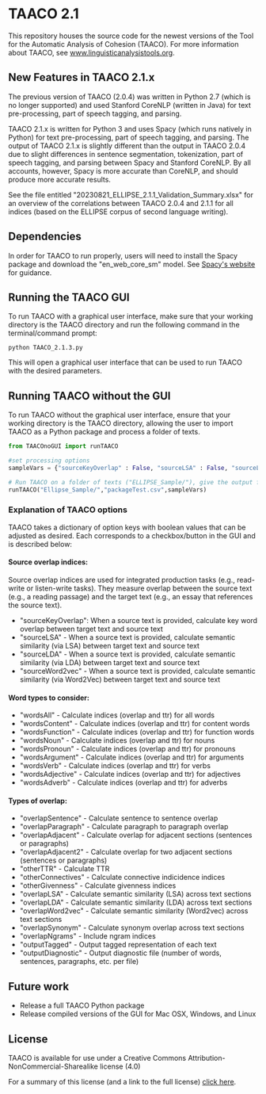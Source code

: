 # TAACO 2.1
This repository houses the source code for the newest versions of the Tool for the Automatic Analysis of Cohesion (TAACO). For more information about TAACO, see www.linguisticanalysistools.org.

## New Features in TAACO 2.1.x
The previous version of TAACO (2.0.4) was written in Python 2.7 (which is no longer supported) and used Stanford CoreNLP (written in Java) for text pre-processing, part of speech tagging, and parsing. 

TAACO 2.1.x is written for Python 3 and uses Spacy (which runs natively in Python) for text pre-processing, part of speech tagging, and parsing. The output of TAACO 2.1.x is slightly different than the output in TAACO 2.0.4 due to slight differences in sentence segmentation, tokenization, part of speech tagging, and parsing between Spacy and Stanford CoreNLP. By all accounts, however, Spacy is more accurate than CoreNLP, and should produce more accurate results. 

See the file entitled "20230821_ELLIPSE_2.1.1_Validation_Summary.xlsx" for an overview of the correlations between TAACO 2.0.4 and 2.1.1 for all indices (based on the ELLIPSE corpus of second language writing).

## Dependencies
In order for TAACO to run properly, users will need to install the Spacy package and download the "en_web_core_sm" model. See <a href="https://spacy.io/" target="_blank">Spacy's website</a> for guidance.

## Running the TAACO GUI
To run TAACO with a graphical user interface, make sure that your working directory is the TAACO directory and run the following command in the terminal/command prompt:
```terminal
python TAACO_2.1.3.py
```
This will open a graphical user interface that can be used to run TAACO with the desired parameters.

## Running TAACO without the GUI
To run TAACO without the graphical user interface, ensure that your working directory is the TAACO directory, allowing the user to import TAACO as a Python package and process a folder of texts.

```python
from TAACOnoGUI import runTAACO

#set processing options
sampleVars = {"sourceKeyOverlap" : False, "sourceLSA" : False, "sourceLDA" : False, "sourceWord2vec" : False, "wordsAll" : True, "wordsContent" : True, "wordsFunction" : True, "wordsNoun" : True, "wordsPronoun" : True, "wordsArgument" : True, "wordsVerb" : True, "wordsAdjective" : True, "wordsAdverb" : True, "overlapSentence" : True, "overlapParagraph" : True, "overlapAdjacent" : True, "overlapAdjacent2" : True, "otherTTR" : True, "otherConnectives" : True, "otherGivenness" : True, "overlapLSA" : True, "overlapLDA" : True, "overlapWord2vec" : True, "overlapSynonym" : True, "overlapNgrams" : True, "outputTagged" : False, "outputDiagnostic" : False}

# Run TAACO on a folder of texts ("ELLIPSE_Sample/"), give the output file a name ("packageTest.csv), provide output for particular indices/options (as defined in sampleVars)
runTAACO("Ellipse_Sample/","packageTest.csv",sampleVars)
```
### Explanation of TAACO options
TAACO takes a dictionary of option keys with boolean values that can be adjusted as desired. Each corresponds to a checkbox/button in the GUI and is described below:

#### Source overlap indices:
Source overlap indices are used for integrated production tasks (e.g., read-write or listen-write tasks). They measure overlap between the source text (e.g., a reading passage) and the target text (e.g., an essay that references the source text).
- "sourceKeyOverlap": When a source text is provided, calculate key word overlap between target text and source text
- "sourceLSA" - When a source text is provided, calculate semantic similarity (via LSA) between target text and source text
- "sourceLDA" - When a source text is provided, calculate semantic similarity (via LDA) between target text and source text
- "sourceWord2vec" - When a source text is provided, calculate semantic similarity (via Word2Vec) between target text and source text

#### Word types to consider:
- "wordsAll" - Calculate indices (overlap and ttr) for all words
- "wordsContent" - Calculate indices (overlap and ttr) for content words
- "wordsFunction" - Calculate indices (overlap and ttr) for function words
- "wordsNoun" - Calculate indices (overlap and ttr) for nouns
- "wordsPronoun" - Calculate indices (overlap and ttr) for pronouns
- "wordsArgument" - Calculate indices (overlap and ttr) for arguments
- "wordsVerb" - Calculate indices (overlap and ttr) for verbs
- "wordsAdjective" - Calculate indices (overlap and ttr) for adjectives
- "wordsAdverb" - Calculate indices (overlap and ttr) for adverbs

#### Types of overlap: 
- "overlapSentence" - Calculate sentence to sentence overlap
- "overlapParagraph" - Calculate paragraph to paragraph overlap
- "overlapAdjacent" - Calculate overlap for adjacent sections (sentences or paragraphs)
- "overlapAdjacent2" - Calculate overlap for two adjacent sections (sentences or paragraphs)
- "otherTTR" - Calculate TTR
- "otherConnectives" - Calculate connective indicidence indices
- "otherGivenness" - Calculate givenness indices
- "overlapLSA" - Calculate semantic similarity (LSA) across text sections
- "overlapLDA" - Calculate semantic similarity (LDA) across text sections
- "overlapWord2vec" - Calculate semantic similarity (Word2vec) across text sections
- "overlapSynonym" - Calculate synonym overlap across text sections
- "overlapNgrams" - Include ngram indices
- "outputTagged" - Output tagged representation of each text
- "outputDiagnostic" - Output diagnostic file (number of words, sentences, paragraphs, etc. per file)

## Future work
- Release a full TAACO Python package
- Release compiled versions of the GUI for Mac OSX, Windows, and Linux

## License
TAACO is available for use under a Creative Commons Attribution-NonCommercial-Sharealike license (4.0)

For a summary of this license (and a link to the full license) <a href="https://creativecommons.org/licenses/by-nc-sa/4.0/" target="_blank">click here</a>.